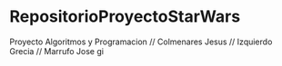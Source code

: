 # RepositorioProyectoStarWars
Proyecto Algoritmos y Programacion // Colmenares Jesus // Izquierdo Grecia // Marrufo Jose
gi
